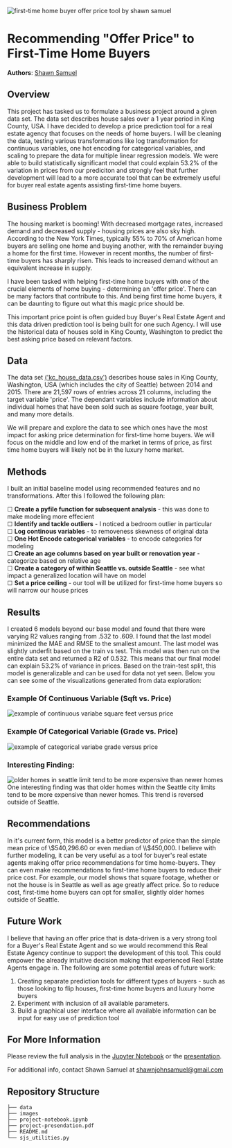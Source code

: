![first-time home buyer offer price tool by shawn samuel](images/house-price-prediction-banner.png)
# Recommending "Offer Price" to First-Time Home Buyers

**Authors**: [Shawn Samuel](mailto:shawnjohnsamuel@gmail.com)  

## Overview

This project has tasked us to formulate a business project around a given data set. The data set describes house sales over a 1 year period in King County, USA. I have decided to develop a price prediction tool for a real estate agency that focuses on the needs of home buyers. I will be cleaning the data, testing various transformations like log transformation for continuous variables, one hot encoding for categorical variables, and scaling to prepare the data for multiple linear regression models. We were able to build statistically significant model that could explain 53.2% of the variation in prices from our prediciton and strongly feel that further development will lead to a more accurate tool that can be extremely useful for buyer real estate agents assisting first-time home buyers.

## Business Problem

The housing market is booming! With decreased mortgage rates, increased demand and decreased supply - housing prices are also sky high. According to the New York Times, typically 55% to 70% of American home buyers are selling one home and buying another, with the remainder buying a home for the first time. However in recent months, the number of first-time buyers has sharply risen. This leads to increased demand without an equivalent increase in supply. 

I have been tasked with helping first-time home buyers with one of the crucial elements of home buying - determining an 'offer price'. There can be many factors that contribute to this. And being first time home buyers, it can be daunting to figure out what this magic price should be. 

This important price point is often guided buy Buyer's Real Estate Agent and this data driven prediction tool is being built for one such Agency. I will use the historical data of houses sold in King County, Washington to predict the best asking price based on relevant factors.  

## Data

The data set [('kc_house_data.csv')](data/kc_house_data.csv) describes house sales in King County, Washington, USA (which includes the city of Seattle) between 2014 and 2015. There are 21,597 rows of entries across 21 columns, including the target variable 'price'. The dependant variables include information about individual homes that have been sold such as square footage, year built, and many more details. 

We will prepare and explore the data to see which ones have the most impact for asking price determination for first-time home buyers. We will focus on the middle and low end of the market in terms of price, as first time home buyers will likely not be in the luxury home market.

## Methods

I built an initial baseline model using recommended features and no transformations. After this I followed the following plan:

☐ **Create a pyfile function for subsequent analysis** - this was done to make modeling more effecient  
☐ **Identify and tackle outliers** - I noticed a bedroom outlier in particular  
☐ **Log continous variables** - to removeness skewness of original data  
☐ **One Hot Encode categorical variables** - to encode categories for modeling  
☐ **Create an age columns based on year built or renovation year** - categorize based on relative age  
☐ **Create a category of within Seattle vs. outside Seattle** - see what impact a generalized location will have on model  
☐ **Set a price ceiling** - our tool will be utilized for first-time home buyers so will narrow our house prices  

## Results

I created 6 models beyond our base model and found that there were varying R2 values ranging from .532 to .609. I found that the last model minimized the MAE and RMSE to the smallest amount. The last model was slightly underfit based on the train vs test. This model was then run on the entire data set and returned a R2 of 0.532. This means that our final model can explain 53.2% of variance in prices. Based on the train-test split, this model is generalizable and can be used for data not yet seen.  Below you can see some of the visualizations generated from data exploration:  

### Example Of Continuous Variable (Sqft vs. Price)  
![example of continuous variabe square feet versus price](images/cont_variable_sqft_vs_price.png)

### Example Of Categorical Variable (Grade vs. Price)  
![example of categorical variabe grade versus price](images/cat_variable_grade_vs_price.png)

### Interesting Finding:
![older homes in seattle limit tend to be more expensive than newer homes](images/age_vs_price_in_or_out_seattle.png)  
One interesting finding was that older homes within the Seattle city limits tend to be more expensive than newer homes. This trend is reversed outside of Seattle.   

## Recommendations

In it's current form, this model is a better predictor of price than the simple mean price of \\$540,296.60 or even median of \\$450,000. I believe with further modeling, it can be very useful as a tool for buyer's real estate agents making offer price recommendations for time home-buyers. They can even make recommendations to first-time home buyers to reduce their price cost. For example, our model shows that square footage, whether or not the house is in Seattle as well as age greatly affect price. So to reduce cost, first-time home buyers can opt for smaller, slightly older homes outside of Seattle.

## Future Work

I believe that having an offer price that is data-driven is a very strong tool for a Buyer's Real Estate Agent and so we would recommend this Real Estate Agency continue to support the development of this tool. This could empower the already intuitive decision making that experienced Real Estate Agents engage in. The following are some potential areas of future work:

1) Creating separate prediction tools for different types of buyers - such as those looking to flip houses, first-time home buyers and luxury home buyers    
2) Experiment with inclusion of all available parameters.  
3) Build a graphical user interface where all available information can be input for easy use of prediction tool

## For More Information

Please review the full analysis in the [Jupyter Notebook](project-notebook.ipynb) or the [presentation](project-presentation.pdf).

For additional info, contact Shawn Samuel at [shawnjohnsamuel@gmail.com](mailto:shawnjohnsamuel@gmail.com)

## Repository Structure

```
├── data
├── images
├── project-notebook.ipynb
├── project-presendation.pdf
├── README.md
└── sjs_utilities.py
```
